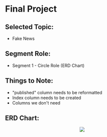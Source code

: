 # Final Project

## Selected Topic:
- Fake News

## Segment Role: 
- Segment 1 - Circle Role (ERD Chart)

## Things to Note:
- "published" column needs to be reformatted
- Index column needs to be created
- Columns we don't need

## ERD Chart:

<p align="center">
  <img src="https://github.com/charlotterotner/Final-Project/blob/Database_Diagram/Images/Fake_News_ERD.png"/>
</p>